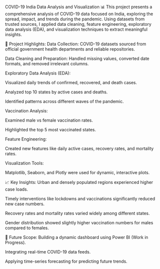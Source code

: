 COVID-19 India Data Analysis and Visualization 📊
This project presents a comprehensive analysis of COVID-19 data focused on India, exploring the spread, impact, and trends during the pandemic.
Using datasets from trusted sources, I applied data cleaning, feature engineering, exploratory data analysis (EDA), and visualization techniques to extract meaningful insights.

📌 Project Highlights:
Data Collection: COVID-19 datasets sourced from official government health departments and reliable repositories.

Data Cleaning and Preparation: Handled missing values, converted date formats, and removed irrelevant columns.

Exploratory Data Analysis (EDA):

Visualized daily trends of confirmed, recovered, and death cases.

Analyzed top 10 states by active cases and deaths.

Identified patterns across different waves of the pandemic.

Vaccination Analysis:

Examined male vs female vaccination rates.

Highlighted the top 5 most vaccinated states.

Feature Engineering:

Created new features like daily active cases, recovery rates, and mortality rates.

Visualization Tools:

Matplotlib, Seaborn, and Plotly were used for dynamic, interactive plots.

📈 Key Insights:
Urban and densely populated regions experienced higher case loads.

Timely interventions like lockdowns and vaccinations significantly reduced new case numbers.

Recovery rates and mortality rates varied widely among different states.

Gender distribution showed slightly higher vaccination numbers for males compared to females.

🚀 Future Scope:
Building a dynamic dashboard using Power BI (Work in Progress).

Integrating real-time COVID-19 data feeds.

Applying time-series forecasting for predicting future trends.


